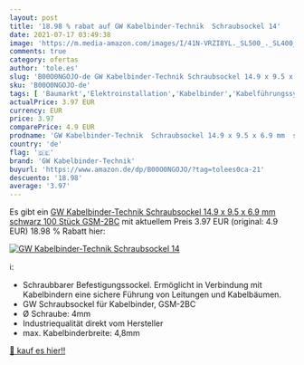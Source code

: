 ```yaml
---
layout: post
title: '18.98 % rabat auf GW Kabelbinder-Technik  Schraubsockel 14'
date: 2021-07-17 03:49:38
image: 'https://m.media-amazon.com/images/I/41N-VRZI8YL._SL500_._SL400_.jpg'
comments: true
category: ofertas
author: 'tole.es'
slug: 'B00O0NGOJO-de GW Kabelbinder-Technik Schraubsockel 14.9 x 9.5 x 6.9 mm...'
sku: 'B00O0NGOJO-de'
tags: [ 'Baumarkt','Elektroinstallation','Kabelbinder','Kabelführungssysteme','gw kabelbinder-technik', ]
actualPrice: 3.97 EUR
currency: EUR
price: 3.97
comparePrice: 4.9 EUR
prodname: 'GW Kabelbinder-Technik  Schraubsockel 14.9 x 9.5 x 6.9 mm  schwarz  100 Stück  GSM-2BC'
country: 'de'
flag: '🇩🇪'
brand: 'GW Kabelbinder-Technik'
buyurl: 'https://www.amazon.de/dp/B00O0NGOJO/?tag=tolees0ca-21'
descuento: '18.98'
average: '3.97'
---
```


Es gibt ein [GW Kabelbinder-Technik  Schraubsockel 14.9 x 9.5 x 6.9 mm  schwarz  100 Stück  GSM-2BC](https://www.amazon.de/dp/B00O0NGOJO/?tag=tolees0ca-21) mit aktuellem Preis 3.97 EUR (original: 4.9 EUR) 18.98 % Rabatt hier:

[![GW Kabelbinder-Technik  Schraubsockel 14](https://m.media-amazon.com/images/I/41N-VRZI8YL._SL500_._SL400_.jpg)](https://www.amazon.de/dp/B00O0NGOJO/?tag=tolees0ca-21)

ℹ️:

- Schraubbarer Befestigungssockel. Ermöglicht in Verbindung mit Kabelbindern eine sichere Führung von Leitungen und Kabelbäumen.
- GW Schraubsockel für Kabelbinder, GSM-2BC
- &Oslash; Schraube: 4mm
- Industriequalität direkt vom Hersteller
- max. Kabelbinderbreite: 4,8mm

[🛒 kauf es hier!!](https://www.amazon.de/dp/B00O0NGOJO/?tag=tolees0ca-21)
